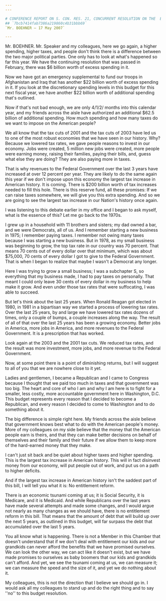 ```yaml
---
---

# CONFERENCE REPORT ON S. CON. RES. 21, CONCURRENT RESOLUTION ON THE  BUDGET FOR FISCAL YEAR 2008
## `7bcb7414fab7386a219860c4b31bbb69`
`Mr. BOEHNER — 17 May 2007`

---
```



Mr. BOEHNER. Mr. Speaker and my colleagues, here we go again, a 
higher spending, higher taxes, and people don't think there is a 
difference between the two major political parties. One only has to 
look at what's happened so far this year. We have the continuing 
resolution that was passed in February, there was $6 billion worth of 
excess spending in it.

Now we have got an emergency supplemental to fund our troops in 
Afghanistan and Iraq that has another $22 billion worth of excess 
spending in it. If you look at the discretionary spending levels in 
this budget for this next fiscal year, we have another $22 billion 
worth of additional spending that's outlined.

Now if that's not bad enough, we are only 4/1/2/ months into this 
calendar year, and my friends across the aisle have authorized an 
additional $62.5 billion of additional spending. How much spending and 
how many taxes do we want to impose on the American people?

We all know that the tax cuts of 2001 and the tax cuts of 2003 have 
led us to one of the most robust economies that we have seen in our 
history. Why? Because we lowered tax rates, we gave people reasons to 
invest in our economy. Jobs were created, 5 million new jobs were 
created, more people were earning money, raising their families, paying 
their bills, and, guess what else they are doing? They are also paying 
more in taxes.



That is why revenues to the Federal Government over the last 3 years 
have increased at over 12 percent per year. They are likely to do the 
same again this year if we don't impose upon this economy the largest 
tax increase in American history. It is coming. There is $200 billion 
worth of tax increases needed to fill this hole. There is this reserve 
fund, all these promises: If we can raise taxes somewhere, we will give 
you this extra spending. And so we are going to see the largest tax 
increase in our Nation's history once again.

I was listening to this debate earlier in my office and I began to 
ask myself, what is the essence of this? Let me go back to the 1970s.

I grew up in a household with 11 brothers and sisters; my dad owned a 
bar, and we were Democrats, all of us. And I remember starting a new 
business in 1975; I remember paying taxes. I remember not owing many 
taxes because I was starting a new business. But in 1978, as my small 
business was beginning to grow, the top tax rate in our country was 70 
percent. That means 70 cents out of every dollar over that minimum, 
which was about $75,000, 70 cents of every dollar I got to give to the 
Federal Government. That is when I began to realize that maybe I wasn't 
a Democrat any longer.

Here I was trying to grow a small business; I was a subchapter S, so 
everything that my business made, I had to pay taxes on personally. 
That meant I could only leave 30 cents of every dollar in my business 
to help make it grow. And even under those tax rates that were 
suffocating, I was able to succeed.

But let's think about the last 25 years. When Ronald Reagan got 
elected in 1980, in 1981 in a bipartisan way we started a process of 
lowering tax rates. Over the last 25 years, by and large we have 
lowered tax rates dozens of times, only a couple of bumps, a couple 
increases along the way. The result of all of that over the last 25 
years has been a growing economy. Better jobs in America, more jobs in 
America, and more revenues to the Federal Government. It is a 
prescription that has worked.

Look again at the 2003 and the 2001 tax cuts. We reduced tax rates, 
and the result was more investment, more jobs, and more revenue to the 
Federal Government.

Now, at some point there is a point of diminishing returns, but I 
will suggest to all of you that we are nowhere close to it yet.

Ladies and gentlemen, I became a Republican and I came to Congress 
because I thought that we paid too much in taxes and that government 
was too big. The heart and core of who I am and why I am here is to 
fight for a smaller, less costly, more accountable government here in 
Washington, D.C. This budget represents every reason that I decided to 
become a Republican, and every reason I decided to come to Washington 
and to do something about it.

The big difference is simple right here. My friends across the aisle 
believe that government knows best what to do with the American 
people's money. More of my colleagues on my side believe that the money 
that the American people earn is theirs, and that they can make better 
decisions on behalf of themselves and their family and their future if 
we allow them to keep more of the hard-earned money that they make.

I can't just sit back and be quiet about higher taxes and higher 
spending. This is the largest tax increase in American history. This 
will in fact disinvest money from our economy, will put people out of 
work, and put us on a path to higher deficits.

And if the largest tax increase in American history isn't the saddest 
part of this bill, I will tell you what it is: No entitlement reform.

There is an economic tsunami coming at us; it is Social Security, it 
is Medicare, and it is Medicaid. And while Republicans over the last 
years have made several attempts and made some changes, and I would 
argue not nearly as many changes as we should have, there is no 
entitlement reform in this bill. That means that the amount of debt 
that will build up over the next 5 years, as outlined in this budget, 
will far surpass the debt that accumulated over the last 5 years.

You all know what is happening. There is not a Member in this Chamber 
that doesn't understand that if we don't deal with entitlement our kids 
and our grandkids can never afford the benefits that we have promised 
ourselves. We can look the other way, we can act like it doesn't exist, 
but we have made promises to ourselves as baby boomers that our kids 
and grandkids can't afford. And yet, we see the tsunami coming at us, 
we can measure it; we can measure the speed and the size of it, and yet 
we do nothing about it.

My colleagues, this is not the direction that I believe we should go 
in. I would ask all my colleagues to stand up and do the right thing 
and to say ''no'' to this budget resolution.
